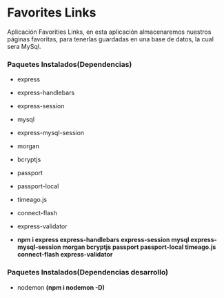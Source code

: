 # Favorites Links
Aplicación Favorities Links, en esta aplicación almacenaremos nuestros páginas favoritas, para tenerlas guardadas en una base de datos, la cual sera MySql.

### Paquetes Instalados(Dependencias)

- express
- express-handlebars
- express-session
- mysql
- express-mysql-session
- morgan
- bcryptjs
- passport
- passport-local
- timeago.js
- connect-flash
- express-validator

- **npm i express express-handlebars express-session mysql express-mysql-session morgan bcryptjs passport passport-local timeago.js connect-flash express-validator**

### Paquetes Instalados(Dependencias desarrollo)

- nodemon **(npm i nodemon -D)**

